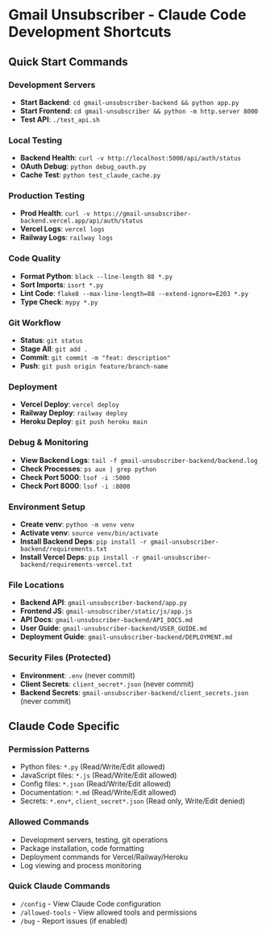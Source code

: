 # Gmail Unsubscriber - Claude Code Development Shortcuts

## Quick Start Commands

### Development Servers
- **Start Backend**: `cd gmail-unsubscriber-backend && python app.py`
- **Start Frontend**: `cd gmail-unsubscriber && python -m http.server 8000`
- **Test API**: `./test_api.sh`

### Local Testing
- **Backend Health**: `curl -v http://localhost:5000/api/auth/status`
- **OAuth Debug**: `python debug_oauth.py`
- **Cache Test**: `python test_claude_cache.py`

### Production Testing
- **Prod Health**: `curl -v https://gmail-unsubscriber-backend.vercel.app/api/auth/status`
- **Vercel Logs**: `vercel logs`
- **Railway Logs**: `railway logs`

### Code Quality
- **Format Python**: `black --line-length 88 *.py`
- **Sort Imports**: `isort *.py`
- **Lint Code**: `flake8 --max-line-length=88 --extend-ignore=E203 *.py`
- **Type Check**: `mypy *.py`

### Git Workflow
- **Status**: `git status`
- **Stage All**: `git add .`
- **Commit**: `git commit -m "feat: description"`
- **Push**: `git push origin feature/branch-name`

### Deployment
- **Vercel Deploy**: `vercel deploy`
- **Railway Deploy**: `railway deploy`
- **Heroku Deploy**: `git push heroku main`

### Debug & Monitoring
- **View Backend Logs**: `tail -f gmail-unsubscriber-backend/backend.log`
- **Check Processes**: `ps aux | grep python`
- **Check Port 5000**: `lsof -i :5000`
- **Check Port 8000**: `lsof -i :8000`

### Environment Setup
- **Create venv**: `python -m venv venv`
- **Activate venv**: `source venv/bin/activate`
- **Install Backend Deps**: `pip install -r gmail-unsubscriber-backend/requirements.txt`
- **Install Vercel Deps**: `pip install -r gmail-unsubscriber-backend/requirements-vercel.txt`

### File Locations
- **Backend API**: `gmail-unsubscriber-backend/app.py`
- **Frontend JS**: `gmail-unsubscriber/static/js/app.js`
- **API Docs**: `gmail-unsubscriber-backend/API_DOCS.md`
- **User Guide**: `gmail-unsubscriber-backend/USER_GUIDE.md`
- **Deployment Guide**: `gmail-unsubscriber-backend/DEPLOYMENT.md`

### Security Files (Protected)
- **Environment**: `.env` (never commit)
- **Client Secrets**: `client_secret*.json` (never commit)
- **Backend Secrets**: `gmail-unsubscriber-backend/client_secrets.json` (never commit)

## Claude Code Specific

### Permission Patterns
- Python files: `*.py` (Read/Write/Edit allowed)
- JavaScript files: `*.js` (Read/Write/Edit allowed)
- Config files: `*.json` (Read/Write/Edit allowed)
- Documentation: `*.md` (Read/Write/Edit allowed)
- Secrets: `*.env*`, `client_secret*.json` (Read only, Write/Edit denied)

### Allowed Commands
- Development servers, testing, git operations
- Package installation, code formatting
- Deployment commands for Vercel/Railway/Heroku
- Log viewing and process monitoring

### Quick Claude Commands
- `/config` - View Claude Code configuration
- `/allowed-tools` - View allowed tools and permissions
- `/bug` - Report issues (if enabled) 